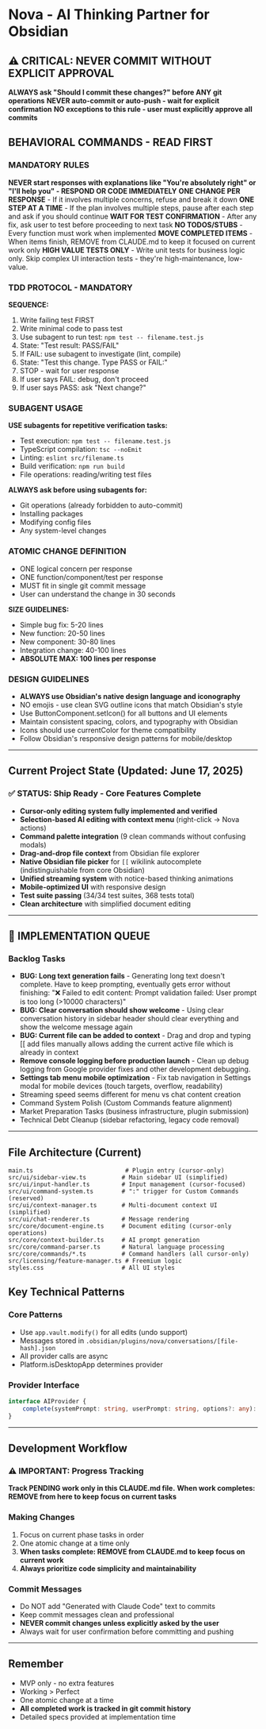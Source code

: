 # Nova - AI Thinking Partner for Obsidian

## ⚠️ CRITICAL: NEVER COMMIT WITHOUT EXPLICIT APPROVAL
**ALWAYS ask "Should I commit these changes?" before ANY git operations**
**NEVER auto-commit or auto-push - wait for explicit confirmation**
**NO exceptions to this rule - user must explicitly approve all commits**

## BEHAVIORAL COMMANDS - READ FIRST

### MANDATORY RULES
**NEVER start responses with explanations like "You're absolutely right" or "I'll help you" - RESPOND OR CODE IMMEDIATELY**
**ONE CHANGE PER RESPONSE** - If it involves multiple concerns, refuse and break it down
**ONE STEP AT A TIME** - If the plan involves multiple steps, pause after each step and ask if you should continue
**WAIT FOR TEST CONFIRMATION** - After any fix, ask user to test before proceeding to next task
**NO TODOS/STUBS** - Every function must work when implemented
**MOVE COMPLETED ITEMS** - When items finish, REMOVE from CLAUDE.md to keep it focused on current work only
**HIGH VALUE TESTS ONLY** - Write unit tests for business logic only. Skip complex UI interaction tests - they're high-maintenance, low-value.

### TDD PROTOCOL - MANDATORY
**SEQUENCE:**
1. Write failing test FIRST
2. Write minimal code to pass test
3. Use subagent to run test: `npm test -- filename.test.js`
4. State: "Test result: PASS/FAIL"
5. If FAIL: use subagent to investigate (lint, compile)
6. State: "Test this change. Type PASS or FAIL:"
7. STOP - wait for user response
8. If user says FAIL: debug, don't proceed
9. If user says PASS: ask "Next change?"

### SUBAGENT USAGE
**USE subagents for repetitive verification tasks:**
- Test execution: `npm test -- filename.test.js`
- TypeScript compilation: `tsc --noEmit`
- Linting: `eslint src/filename.ts`
- Build verification: `npm run build`
- File operations: reading/writing test files

**ALWAYS ask before using subagents for:**
- Git operations (already forbidden to auto-commit)
- Installing packages
- Modifying config files
- Any system-level changes

### ATOMIC CHANGE DEFINITION
- ONE logical concern per response
- ONE function/component/test per response
- MUST fit in single git commit message
- User can understand the change in 30 seconds

**SIZE GUIDELINES:**
- Simple bug fix: 5-20 lines
- New function: 20-50 lines  
- New component: 30-80 lines
- Integration change: 40-100 lines
- **ABSOLUTE MAX: 100 lines per response**

### DESIGN GUIDELINES
- **ALWAYS use Obsidian's native design language and iconography**
- NO emojis - use clean SVG outline icons that match Obsidian's style
- Use ButtonComponent.setIcon() for all buttons and UI elements
- Maintain consistent spacing, colors, and typography with Obsidian
- Icons should use currentColor for theme compatibility
- Follow Obsidian's responsive design patterns for mobile/desktop

---

## Current Project State (Updated: June 17, 2025)

### ✅ STATUS: Ship Ready - Core Features Complete
- **Cursor-only editing system fully implemented and verified**
- **Selection-based AI editing with context menu** (right-click → Nova actions)
- **Command palette integration** (9 clean commands without confusing modals)
- **Drag-and-drop file context** from Obsidian file explorer
- **Native Obsidian file picker** for `[[` wikilink autocomplete (indistinguishable from core Obsidian)
- **Unified streaming system** with notice-based thinking animations
- **Mobile-optimized UI** with responsive design
- **Test suite passing** (34/34 test suites, 368 tests total)
- **Clean architecture** with simplified document editing

---

## 🎯 IMPLEMENTATION QUEUE

### **Backlog Tasks**
- **BUG: Long text generation fails** - Generating long text doesn't complete. Have to keep prompting, eventually gets error without finishing: "❌ Failed to edit content: Prompt validation failed: User prompt is too long (>10000 characters)"
- **BUG: Clear conversation should show welcome** - Using clear conversation history in sidebar header should clear everything and show the welcome message again
- **BUG: Current file can be added to context** - Drag and drop and typing [[ add files manually allows adding the current active file which is already in context
- **Remove console logging before production launch** - Clean up debug logging from Google provider fixes and other development debugging.
- **Settings tab menu mobile optimization** - Fix tab navigation in Settings modal for mobile devices (touch targets, overflow, readability)
- Streaming speed seems different for menu vs chat content creation
- Command System Polish (Custom Commands feature alignment)
- Market Preparation Tasks (business infrastructure, plugin submission)
- Technical Debt Cleanup (sidebar refactoring, legacy code removal)

---

## File Architecture (Current)
```
main.ts                          # Plugin entry (cursor-only)
src/ui/sidebar-view.ts          # Main sidebar UI (simplified)
src/ui/input-handler.ts         # Input management (cursor-focused)
src/ui/command-system.ts        # ":" trigger for Custom Commands (reserved)
src/ui/context-manager.ts       # Multi-document context UI (simplified)
src/ui/chat-renderer.ts         # Message rendering
src/core/document-engine.ts     # Document editing (cursor-only operations)
src/core/context-builder.ts     # AI prompt generation
src/core/command-parser.ts      # Natural language processing
src/core/commands/*.ts          # Command handlers (all cursor-only)
src/licensing/feature-manager.ts # Freemium logic
styles.css                      # All UI styles
```

## Key Technical Patterns

### Core Patterns
- Use `app.vault.modify()` for all edits (undo support)
- Messages stored in `.obsidian/plugins/nova/conversations/[file-hash].json`
- All provider calls are async
- Platform.isDesktopApp determines provider

### Provider Interface
```typescript
interface AIProvider {
    complete(systemPrompt: string, userPrompt: string, options?: any): Promise<string>;
}
```

---

## Development Workflow

### ⚠️ IMPORTANT: Progress Tracking
**Track PENDING work only in this CLAUDE.md file.**
**When work completes: REMOVE from here to keep focus on current tasks**

### Making Changes
1. Focus on current phase tasks in order
2. One atomic change at a time only
3. **When tasks complete: REMOVE from CLAUDE.md to keep focus on current work**
4. **Always prioritize code simplicity and maintainability**

### Commit Messages
- Do NOT add "Generated with Claude Code" text to commits
- Keep commit messages clean and professional
- **NEVER commit changes unless explicitly asked by the user**
- Always wait for user confirmation before committing and pushing

---

## Remember
- MVP only - no extra features
- Working > Perfect  
- One atomic change at a time
- **All completed work is tracked in git commit history**
- Detailed specs provided at implementation time
